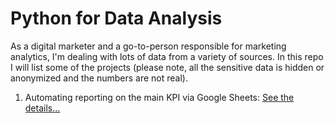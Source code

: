 # Python for Data Analysis

As a digital marketer and a go-to-person responsible for marketing analytics, I'm dealing with lots of data from a variety of sources. In this repo I will list some of the projects (please note, all the sensitive data is hidden or anonymized and the numbers are not real).

1. Automating reporting on the main KPI via Google Sheets: [See the details...](https://github.com/TaniaS-LV/Python-for-Data-Analysis/tree/main/KPI%20Update%20Automation%20with%20Python) 
